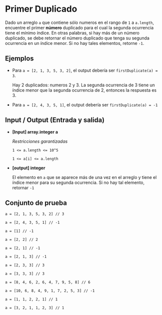 # Primer Duplicado

Dado un arreglo `a` que contiene sólo numeros en el rango de `1` a `a.length`, encuentre el primer **número** duplicado para el cual la segunda ocurrencia tiene el mínimo índice. En otras palabras, si hay más de un número duplicado, se debe retornar el número duplicado que tenga su segunda ocurrencia en un índice menor. Si no hay tales elementos, retorne `-1`.

## Ejemplos

- Para `a = [2, 1, 3, 5, 3, 2]`, el output debería ser `firstDuplicate(a) = 3`.

  Hay 2 duplicados: numeros 2 y 3. La segunda ocurrencia de 3 tiene un índice menor que la segunda ocurrencia de 2, entonces la respuesta es 3.


- Para `a = [2, 4, 3, 5, 1]`, el output debería ser `firstDuplicate(a) = -1`


## Input / Output (Entrada y salida)

- **[Input] array.integer a**

  *Restricciones garantizadas*
  
  `1 <= a.length <= 10^5`

  `1 <= a[i] <= a.length`

- **[output] integer**

  El elemento en `a` que se aparece más de una vez en el arreglo y tiene el índice menor para su segunda ocurrencia. Si no hay tal elemento, retornar `-1`

## Conjunto de prueba

`a = [2, 1, 3, 5, 3, 2] // 3`

`a = [2, 4, 3, 5, 1] // -1`

`a = [1] // -1`

`a = [2, 2] // 2`

`a = [2, 1] // -1`

`a = [2, 1, 3] // -1`

`a = [2, 3, 3] // 3`

`a = [3, 3, 3] // 3`

`a = [8, 4, 6, 2, 6, 4, 7, 9, 5, 8] // 6`

`a = [10, 6, 8, 4, 9, 1, 7, 2, 5, 3] // -1`

`a = [1, 1, 2, 2, 1] // 1`

`a = [3, 2, 1, 1, 2, 3] // 1`
